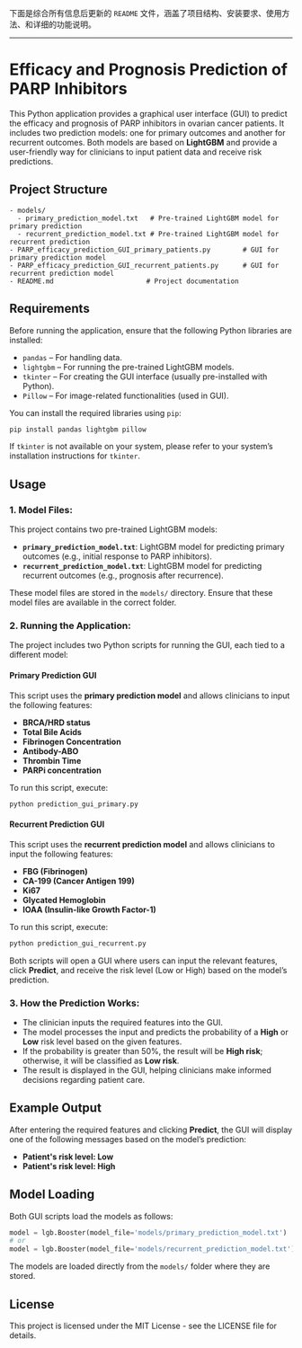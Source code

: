 下面是综合所有信息后更新的 `README` 文件，涵盖了项目结构、安装要求、使用方法、和详细的功能说明。

---

# Efficacy and Prognosis Prediction of PARP Inhibitors

This Python application provides a graphical user interface (GUI) to predict the efficacy and prognosis of PARP inhibitors in ovarian cancer patients. It includes two prediction models: one for primary outcomes and another for recurrent outcomes. Both models are based on **LightGBM** and provide a user-friendly way for clinicians to input patient data and receive risk predictions.

## Project Structure

```
- models/
  - primary_prediction_model.txt   # Pre-trained LightGBM model for primary prediction
  - recurrent_prediction_model.txt # Pre-trained LightGBM model for recurrent prediction
- PARP_efficacy_prediction_GUI_primary_patients.py        # GUI for primary prediction model
- PARP_efficacy_prediction_GUI_recurrent_patients.py      # GUI for recurrent prediction model
- README.md                       # Project documentation
```

## Requirements

Before running the application, ensure that the following Python libraries are installed:

- `pandas` – For handling data.
- `lightgbm` – For running the pre-trained LightGBM models.
- `tkinter` – For creating the GUI interface (usually pre-installed with Python).
- `Pillow` – For image-related functionalities (used in GUI).

You can install the required libraries using `pip`:

```bash
pip install pandas lightgbm pillow
```

If `tkinter` is not available on your system, please refer to your system’s installation instructions for `tkinter`.

## Usage

### 1. **Model Files**:

This project contains two pre-trained LightGBM models:

- **`primary_prediction_model.txt`**: LightGBM model for predicting primary outcomes (e.g., initial response to PARP inhibitors).
- **`recurrent_prediction_model.txt`**: LightGBM model for predicting recurrent outcomes (e.g., prognosis after recurrence).

These model files are stored in the `models/` directory. Ensure that these model files are available in the correct folder.

### 2. **Running the Application**:

The project includes two Python scripts for running the GUI, each tied to a different model:

#### Primary Prediction GUI

This script uses the **primary prediction model** and allows clinicians to input the following features:

- **BRCA/HRD status**
- **Total Bile Acids**
- **Fibrinogen Concentration**
- **Antibody-ABO**
- **Thrombin Time**
- **PARPi concentration**

To run this script, execute:

```bash
python prediction_gui_primary.py
```

#### Recurrent Prediction GUI

This script uses the **recurrent prediction model** and allows clinicians to input the following features:

- **FBG (Fibrinogen)**
- **CA-199 (Cancer Antigen 199)**
- **Ki67**
- **Glycated Hemoglobin**
- **IOAA (Insulin-like Growth Factor-1)**

To run this script, execute:

```bash
python prediction_gui_recurrent.py
```

Both scripts will open a GUI where users can input the relevant features, click **Predict**, and receive the risk level (Low or High) based on the model’s prediction.

### 3. **How the Prediction Works**:

- The clinician inputs the required features into the GUI.
- The model processes the input and predicts the probability of a **High** or **Low** risk level based on the given features.
- If the probability is greater than 50%, the result will be **High risk**; otherwise, it will be classified as **Low risk**.
- The result is displayed in the GUI, helping clinicians make informed decisions regarding patient care.

## Example Output

After entering the required features and clicking **Predict**, the GUI will display one of the following messages based on the model’s prediction:

- **Patient's risk level: Low**
- **Patient's risk level: High**

## Model Loading

Both GUI scripts load the models as follows:

```python
model = lgb.Booster(model_file='models/primary_prediction_model.txt')  # For primary prediction
# or
model = lgb.Booster(model_file='models/recurrent_prediction_model.txt')  # For recurrent prediction
```

The models are loaded directly from the `models/` folder where they are stored.

## License

This project is licensed under the MIT License - see the LICENSE file for details.
